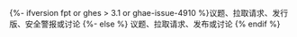 {%- ifversion fpt or ghes > 3.1 or ghae-issue-4910 %}议题、拉取请求、发行版、安全警报或讨论
{%- else %} 议题、拉取请求、发布或讨论<!-- `else` statement probably not picked up by GHES 3.1 deprecation script. Will need to review here -->
{% endif %}
